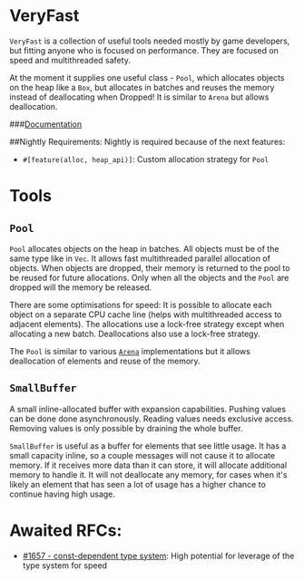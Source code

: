 # VeryFast
`VeryFast` is a collection of useful tools needed mostly by game developers,
but fitting anyone who is focused on performance.
They are focused on speed and multithreaded safety.

At the moment it supplies one useful class - `Pool`, which allocates objects on the heap
like a `Box`, but allocates in batches and reuses the memory instead of deallocating
when Dropped! It is similar to `Arena` but allows deallocation.

###[Documentation](https://docs.rs/veryfast/)

##Nightly Requirements:
Nightly is required because of the next features:

- `#[feature(alloc, heap_api)]`: Custom allocation strategy for `Pool`

# Tools

## `Pool`

`Pool` allocates objects on the heap in batches. All objects must be of the same type like in `Vec`.
It allows fast multithreaded parallel allocation of objects.
When objects are dropped, their memory is returned to the pool to be reused for future allocations.
Only when all the objects and the `Pool` are dropped will the memory be released.

There are some optimisations for speed: It is possible to allocate each object on a separate CPU cache line
(helps with multithreaded access to adjacent elements). The allocations use a lock-free strategy except when
allocating a new batch. Deallocations also use a lock-free strategy.

The `Pool` is similar to various [`Arena`](https://github.com/SimonSapin/rust-typed-arena) implementations but it
allows deallocation of elements and reuse of the memory.

## `SmallBuffer`

A small inline-allocated buffer with expansion capabilities. Pushing values can be done done asynchronously.
Reading values needs exclusive access. Removing values is only possible by draining the whole buffer.

`SmallBuffer` is useful as a buffer for elements that see little usage.
It has a small capacity inline, so a couple messages will not cause it to allocate memory.
If it receives more data than it can store, it will allocate additional memory to handle it.
It will not deallocate any memory, for cases when it's likely an element that has seen a lot of
usage has a higher chance to continue having high usage.

# Awaited RFCs:

- [#1657 - const-dependent type system](https://github.com/rust-lang/rfcs/pull/1657): High potential for leverage of
the type system for speed